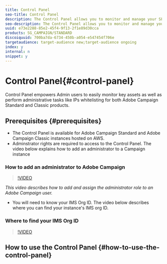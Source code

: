 ```yaml
---
title: Control Panel
seo-title: Control Panel
description: The Control Panel allows you to monitor and manage your SFTP storage by instance and whitelist IP addresses.
seo-description: The Control Panel allows you to monitor and manage your SFTP storage by instance and whitelist IP addresses.
uuid: e73e2288-85e2-45f4-9f13-2f1e89d30cca
products: SG_CAMPAIGN/STANDARD
discoiquuid: 700ba7da-6734-450b-a054-e547454f706e
targetaudience: target-audience new;target-audience ongoing
index: y
internal: n
snippet: y
---
```


# Control Panel{#control-panel}

Control Panel empowers Admin users to easily monitor key assets as well as perform administrative tasks like IPs whitelisting for both Adobe Campaign Standard and Classic products.

## Prerequisites {#prerequisites}

* The Control Panel is available for Adobe Campaign Standard and Adobe Campaign Classic instances hosted on AWS. 
* Adminstrator rights are required to access to the Control Panel. The video below explains how to add an administrator to a Campaign instance

### How to add an administrator to Adobe Campaign

>[!VIDEO](https://video.tv.adobe.com/v/27147?quality=9)

*This video describes how to add and assign the administrator role to an Adobe Campaign user.*

* You will need to know your IMS Org ID. The video below describes where you can find your instance's IMS org ID.

### Where to find your IMS Org ID

>[!VIDEO](https://video.tv.adobe.com/v/27183?qualityu=9)

## How to use the Control Panel {#how-to-use-the-control-panel}

<!--
<related-links>
<a target="_blank">Control Panel - Documenatation</a>
</related-links>
-->

